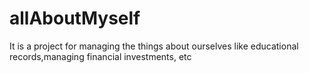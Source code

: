 # allAboutMyself
It is a project for managing the things about ourselves like educational records,managing financial investments, etc
